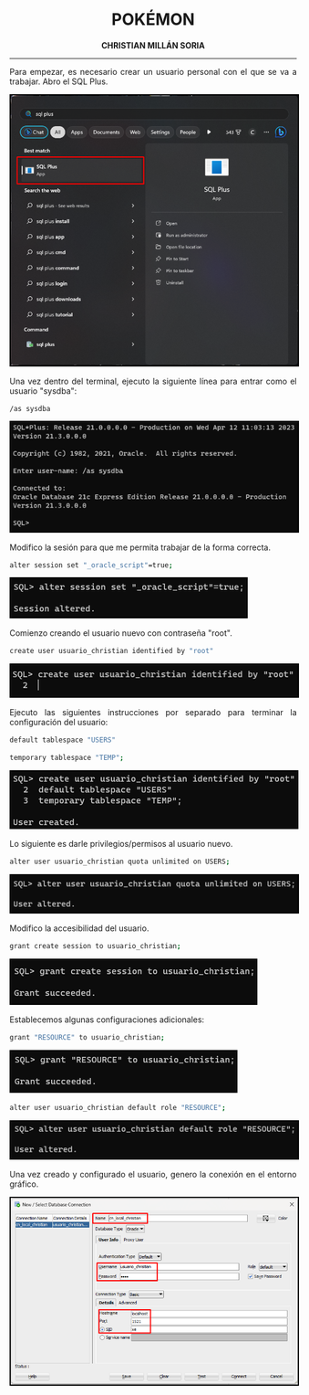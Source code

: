 <style>
  h1, h4{
    text-align: center;
    font-weight: bold;
    border: none;
    margin-bottom: 0px;
  }

  p{
    text-align: justify;
  }

  img{
    border: 2px solid black;
  }

  #ex{
    border: none;
  }
</style>

<h1>POKÉMON</h1>

<h4>CHRISTIAN MILLÁN SORIA</h4>

<hr>

<p>Para empezar, es necesario crear un usuario personal con el que se va a trabajar. Abro el SQL Plus.</p>

<img src="img/1.png">

<p>Una vez dentro del terminal, ejecuto la siguiente línea para entrar como el usuario "sysdba":</p>

```bash
/as sysdba
```

<img src="img/2.png">

<p>Modifico la sesión para que me permita trabajar de la forma correcta.</p>

```bash
alter session set "_oracle_script"=true;
```

<img src="img/3.png">

<p>Comienzo creando el usuario nuevo con contraseña "root".</p>

```bash
create user usuario_christian identified by "root"
```

<img src="img/4.png">

<p>Ejecuto las siguientes instrucciones por separado para terminar la configuración del usuario:</p>

```bash
default tablespace "USERS"
```

```bash
temporary tablespace "TEMP";
```

<img src="img/5.png">

<p>Lo siguiente es darle privilegios/permisos al usuario nuevo.</p>

```bash
alter user usuario_christian quota unlimited on USERS;
```
<img src="img/6.png">

<p>Modifico la accesibilidad del usuario.</p>

```bash
grant create session to usuario_christian;
```

<img src="img/7.png">

<p>Establecemos algunas configuraciones adicionales:</p>

```bash
grant "RESOURCE" to usuario_christian;
```

<img src="img/8.png">

```bash
alter user usuario_christian default role "RESOURCE";
```

<img src="img/9.png">

<p>Una vez creado y configurado el usuario, genero la conexión en el entorno gráfico.</p>

<img src="img/10.png">

